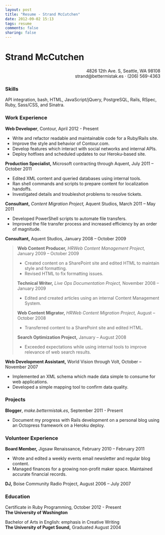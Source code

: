 ```yaml
---
layout: post
title: "Resume - Strand McCutchen"
date: 2012-09-02 15:13
tags: resume
comments: false
sharing: false
---
```

# Strand McCutchen #
<p align="right">4826 12th Ave. S, Seattle, WA 98108<br/>
strand@bettermistak.es · (206) 569-4363</p>

### Skills ###

API integration, bash, HTML, JavaScript/jQuery, PostgreSQL, Rails, RSpec, Ruby, Sass/CSS, and Sinatra.

### Work Experience ###

**Web Developer**, Contour, April 2012 - Present

* Write and refactor readable and maintainable code for a Ruby/Rails site.
* Improve the style and behavior of Contour.com.
* Develop features which interact with social networks and internal APIs.
* Deploy hotfixes and scheduled updates to our Heroku-based site.

**Production Specialist,** Microsoft contracting through Aquent, July 2011 – October 2011  

* Edited XML content and queried databases using internal tools.
* Ran shell commands and scripts to prepare content for localization handoffs.
* Investigated details and troubleshot problems to resolve tickets.

**Consultant,** _Content Migration Project,_ Aquent Studios, March 2011 – May 2011

* Developed PowerShell scripts to automate file transfers. 
* Improved the file transfer process and increased efficiency by an order of magnitude.  
  
**Consultant,** Aquent Studios, January 2008 – October 2009
      
> **Web Content Producer,** _HRWeb Content Management Project,_ January 2009 – October 2009
>
> *	Created content on a SharePoint site and edited HTML to maintain style and formatting.
> * Revised HTML to fix formatting issues.	   
> 
> **Technical Writer,** _Live Ops Documentation Project,_ November 2008 – January 2009
> 
> * Edited and created articles using an internal Content Management System.
> 
> **Web Content Migrator,** _HRWeb Content Migration Project,_ August – October 2008
> 
> * Transferred content to a SharePoint site and edited HTML.
> 
> **Search Optimization Project,** January – August 2008
>
> * Exceeded expectations while using internal tools to improve relevance of web search results.

**Web Development Assistant,** World Vision through Volt, October – November 2007

* Implemented an XML schema which made data simple to consume for web applications.
* Developed a simple mapping tool to confirm data quality.

### Projects ###

**Blogger**, _make.bettermistak.es_, September 2011 - Present

* Document my progress with Rails development on a personal blog using an Octopress framework on a Heroku deploy.

### Volunteer Experience ###

**Board Member,** Jigsaw Renaissance, February 2010 – February 2011

* Wrote and edited a weekly events email newsletter and regular blog content.   
* Managed finances for a growing non-profit maker space. Maintained accurate financial records.

**DJ,** Boise Community Radio Project, August 2006 – July 2007

### Education ###

Certificate in Ruby Programming, October 2012 - Present  
**The University of Washington**

Bachelor of Arts in English: emphasis in Creative Writing  
**The University of Puget Sound,** Graduated August 2004
